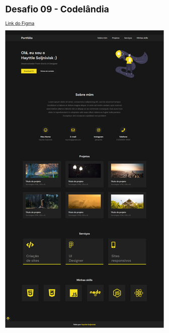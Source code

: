 # Desafio 09 - Codelândia

[Link do Figma](https://www.figma.com/file/Yb9IBH56g7T1hdIyZ3BMNO/Desafios---Codel%C3%A2ndia?node-id=13190%3A3)

![](/assets/images/page.png)
